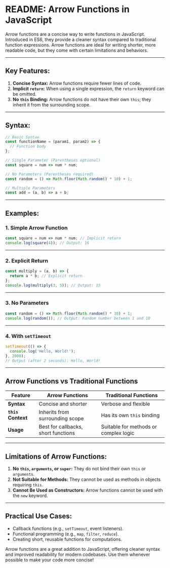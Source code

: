 # README: Arrow Functions in JavaScript

Arrow functions are a concise way to write functions in JavaScript. Introduced in ES6, they provide a cleaner syntax compared to traditional function expressions. Arrow functions are ideal for writing shorter, more readable code, but they come with certain limitations and behaviors.

---

## Key Features:
1. **Concise Syntax:** Arrow functions require fewer lines of code.
2. **Implicit `return`:** When using a single expression, the `return` keyword can be omitted.
3. **No `this` Binding:** Arrow functions do not have their own `this`; they inherit it from the surrounding scope.

---

## Syntax:
```javascript
// Basic Syntax
const functionName = (param1, param2) => {
  // Function body
};

// Single Parameter (Parentheses optional)
const square = num => num * num;

// No Parameters (Parentheses required)
const random = () => Math.floor(Math.random() * 10) + 1;

// Multiple Parameters
const add = (a, b) => a + b;
```

---

## Examples:

### 1. **Simple Arrow Function**
```javascript
const square = num => num * num; // Implicit return
console.log(square(4)); // Output: 16
```

---

### 2. **Explicit Return**
```javascript
const multiply = (a, b) => {
  return a * b; // Explicit return
};
console.log(multiply(3, 5)); // Output: 15
```

---

### 3. **No Parameters**
```javascript
const random = () => Math.floor(Math.random() * 10) + 1;
console.log(random()); // Output: Random number between 1 and 10
```

---

### 4. **With `setTimeout`**
```javascript
setTimeout(() => {
  console.log('Hello, World!');
}, 2000);
// Output (after 2 seconds): Hello, World!
```

---

## Arrow Functions vs Traditional Functions

| Feature            | Arrow Functions                        | Traditional Functions                |
|--------------------|----------------------------------------|--------------------------------------|
| **Syntax**         | Concise and shorter                   | Verbose and flexible                 |
| **`this` Context** | Inherits from surrounding scope        | Has its own `this` binding           |
| **Usage**          | Best for callbacks, short functions   | Suitable for methods or complex logic |

---

## Limitations of Arrow Functions:
1. **No `this`, `arguments`, or `super`:** They do not bind their own `this` or `arguments`.
2. **Not Suitable for Methods:** They cannot be used as methods in objects requiring `this`.
3. **Cannot Be Used as Constructors:** Arrow functions cannot be used with the `new` keyword.

---

## Practical Use Cases:
- Callback functions (e.g., `setTimeout`, event listeners).
- Functional programming (e.g., `map`, `filter`, `reduce`).
- Creating short, reusable functions for computations.

Arrow functions are a great addition to JavaScript, offering cleaner syntax and improved readability for modern codebases. Use them whenever possible to make your code more concise!